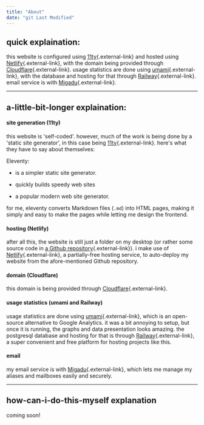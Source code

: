 ```yaml
---
title: "About"
date: "git Last Modified"
---
```


## quick explaination:
this website is configured using [11ty](https://www.11ty.dev/){.external-link} and hosted using [Netlify](https://www.netlify.com/){.external-link}, with the domain being provided through [Cloudflare](https://www.cloudflare.com/){.external-link}. usage statistics are done using [umami](https://umami.is/){.external-link}, with the database and hosting for that through [Railway](https://railway.app/){.external-link}. email service is with [Migadu](https://www.migadu.com/){.external-link}.

<hr>

## a-little-bit-longer explaination:

#### site generation (11ty)
this website is 'self-coded'. however, much of the work is being done by a 'static site generator', in this case being [11ty](https://www.11ty.dev/){.external-link}. here's what they have to say about themselves:

Eleventy:
- is a simpler static site generator.

- quickly builds speedy web sites

- a popular modern web site generator.

for me, eleventy converts Markdown files (`.md`) into HTML pages, making it simply and easy to make the pages while letting me design the frontend.

#### hosting (Netlify)
after all this, the website is still just a folder on my desktop (or rather some source code in [a Github repository](https://www.github.com/intricateavocado/site){.external-link}). i make use of [Netlify](https://www.netlify.com/){.external-link}, a partially-free hosting service, to auto-deploy my website from the afore-mentioned Github repository. 

#### domain (Cloudflare)
this domain is being provided through [Cloudflare](https://www.cloudflare.com/){.external-link}.

#### usage statistics (umami and Railway)
usage statistics are done using [umami](https://umami.is/){.external-link}, which is an open-source alternative to Google Analytics. it was a bit annoying to setup, but once it is running, the graphs and data presentation looks amazing. the postgresql database and hosting for that is through [Railway](https://railway.app/){.external-link}, a super convenient and free platform for hosting projects like this. 

#### email 
my email service is with [Migadu](https://www.migadu.com/){.external-link}, which lets me manage my aliases and mailboxes easily and securely.

<hr>

## how-can-i-do-this-myself explanation
coming soon!